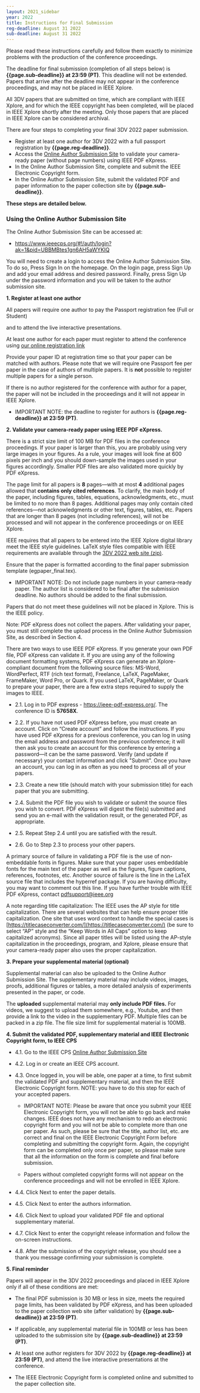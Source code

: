 ```yaml
---
layout: 2021_sidebar
year: 2022
title: Instructions for Final Submission
reg-deadline: August 31 2022
sub-deadline: August 31 2022 
---
```


Please read these instructions carefully and follow them exactly to minimize problems with the production of the conference proceedings.

The deadline for final submission (completion of all steps below) is **{{page.sub-deadline}} at 23:59 (PT)**. 
This deadline will not be extended. Papers that arrive after the deadline may not appear in the conference proceedings, and may not be placed in IEEE Xplore.

All 3DV papers that are submitted on time, which are compliant with IEEE Xplore, and for which the IEEE copyright has been completed, will be placed in IEEE Xplore shortly after the meeting. 
Only those papers that are placed in IEEE Xplore can be considered archival.

There are four steps to completing your final 3DV 2022 paper submission.

- Register at least one author for 3DV 2022 with a full
passport registration by **{{page.reg-deadline}}**.
- Access the
[Online Author Submission Site](https://www.ieeecps.org/#!/auth/login?ak=1&pid=UBBMBtes1gn6AH5aWYKIQ)
to validate your camera-ready paper (without page numbers) using IEEE PDF eXpress.
- In the Online Author Submission Site, complete and submit the IEEE Electronic Copyright form.
- In the Online Author Submission Site, submit the validated PDF and paper information to the paper collection site by **{{page.sub-deadline}}**.

**These steps are detailed below.**


### Using the Online Author Submission Site

The Online Author Submission Site can be accessed at:
- <a
  href="https://www.ieeecps.org/#!/auth/login?ak=1&pid=UBBMBtes1gn6AH5aWYKIQ"
  target="_blank">https://www.ieeecps.org/#!/auth/login?ak=1&pid=UBBMBtes1gn6AH5aWYKIQ</a>

You will need to create a login to access the Online Author Submission Site. To do so, Press Sign In on the homepage. On the login page, press Sign Up and add your email address and desired password. Finally, press Sign Up under the password information and you will be taken to the author submission site.


**1. Register at least one author**

All papers will require one author to pay the Passport registration fee (Full or Student)
<!--in the category of author for a paper for the conference-->
and to attend the live interactive presentations.

At least one author for each paper must register to attend the conference using
[our online registration link]({{site.url}}/{{page.year}}/registration-form)

Provide your paper ID at registration time so that your paper can be matched with authors.
Please note that we will require one Passport fee per paper in the case of authors of multiple papers. 
It is **not** possible to register multiple papers for a single person. 

If there is no author registered for the conference with author for a paper,
the paper will not be included in the proceedings and it will not appear in
IEEE Xplore.



- IMPORTANT NOTE: the deadline to register for authors is **{{page.reg-deadline}} at 23:59 (PT)**.

<!--This deadline is only several hours after the camera-ready deadline, so make sure you register quickly to ensure your paper to be included in the proceedings.-->


**2. Validate your camera-ready paper using IEEE PDF eXpress.**

There is a strict size limit of 100 MB for PDF files in the conference proceedings. 
If your paper is larger than this, you are probably using very large images in your figures. 
As a rule, your images will look fine at 600 pixels per inch and you should down-sample the images used in your figures accordingly. 
Smaller PDF files are also validated more quickly by PDF eXpress.

The page limit for all papers is **8** pages—with at most **4** additional pages allowed that **contains only cited references**. 
To clarify, the main body of the paper, including figures, tables, equations, acknowledgments, etc., must be limited to no more than 8 pages. 
Additional pages may only contain cited references—not acknowledgments or other text, figures, tables, etc. 
Papers that are longer than 8 pages (not including references), will not be processed and will not appear in the conference proceedings or on IEEE Xplore.

IEEE requires that all papers to be entered into the IEEE Xplore digital library meet the IEEE style guidelines. 
LaTeX style files compatible with IEEE requirements are available through the [3DV 2022 web site (zip)]({{site.url}}/files/2022/3DV2022AuthorKit.zip).

Ensure that the paper is formatted according to the final paper submission template (egpaper_final.tex).

- IMPORTANT NOTE: Do not include page numbers in your camera-ready paper. The author list is considered to be final after the submission deadline. No authors should be added to the final submission.

<!--- IMPORTANT NOTE: There is minor error in the template which adds a page number to the first page. This can be resolved by uncommenting <code>\thispagestyle{empty}</code> (Line 47 of the original template) and occurs directly after the <code>\maketitle</code> command.--> 

Papers that do not meet these guidelines will not be placed in Xplore. This is the IEEE policy.

Note: PDF eXpress does not collect the papers. After validating your paper, you must still complete the upload process in the Online Author Submission Site, as described in Section 4.

There are two ways to use IEEE PDF eXpress. If you generate your own PDF file, PDF eXpress can validate it. 
If you are using any of the following document formatting systems, PDF eXpress can generate an Xplore-compliant document from the following source files: MS-Word, WordPerfect, RTF (rich text format), Freelance, LaTeX, PageMaker, FrameMaker, Word Pro, or Quark. If you used LaTeX, PageMaker, or Quark to prepare your paper, there are a few extra steps required to supply the images to IEEE.

- 2.1. Log in to PDF express - <a href="https://ieee-pdf-express.org/" target="_blank">https://ieee-pdf-express.org/</a>. The conference ID is **57658X**. 
<!--PDF eXpress will be available for use on October 1, 2021.-->

- 2.2. If you have not used PDF eXpress before, you must create an account. Click on “Create account” and follow the instructions. If you have used PDF eXpress for a previous conference, you can log in using the email address and password from the previous conference; it will then ask you to create an account for this conference by entering a password—it can be the same password. Verify (and update if necessary) your contact information and click "Submit". Once you have an account, you can log in as often as you need to process all of your papers.

- 2.3. Create a new title (should match with your submission title) for each paper that you are submitting.

- 2.4. Submit the PDF file you wish to validate or submit the source files you wish to convert. PDF eXpress will digest the file(s) submitted and send you an e-mail with the validation result, or the generated PDF, as appropriate.

- 2.5. Repeat Step 2.4 until you are satisfied with the result.

- 2.6. Go to Step 2.3 to process your other papers.

A primary source of failure in validating a PDF file is the use of non-embeddable fonts in figures. Make sure that your paper uses embeddable fonts for the main text of the paper as well as the figures, figure captions, references, footnotes, etc. Another source of failure is the line in the LaTeX source file that includes the hyperref package. If you are having difficulty, you may want to comment out this line. If you have further trouble with IEEE PDF eXpress, contact pdfsupport@ieee.org

A note regarding title capitalization: The IEEE uses the AP style for title capitalization. There are several websites that can help ensure proper title capitalization. One site that uses word context to handle the special cases is [https://titlecaseconverter.com/](https://titlecaseconverter.com/) (be sure to select “AP” style and the “Keep Words in All Caps” option to keep capitalized acronyms). 
Since all paper titles will be listed using the AP-style capitalization in the proceedings, program, and Xplore, please ensure that your camera-ready paper also uses the proper capitalization.




**3. Prepare your supplemental material (optional)**

Supplemental material can also be uploaded to the Online Author Submission
Site. The supplementary material may include videos,
images, proofs, additional figures or tables, a more detailed analysis of
experiments presented in the paper, or code.

The **uploaded** supplemental material may **only include PDF files.** For videos, we
suggest to upload them somewhere, e.g., Youtube, and then provide a link to the
video in the supplementary PDF. Multiple files can be packed in a
zip file. The file size limit for supplemental material is 100MB.

<!--To ensure that the readers consult this material, please ensure that the file is easily readable with common players and codecs and correctly referred to in the paper, e.g. any videos should be in MP4 format. Remember ensuring its easy readability: details of format, tested player and version, codec, timing, etc.-->



**4. Submit the validated PDF, supplementary material and IEEE Electronic Copyright form, to IEEE CPS**

- 4.1. Go to the IEEE CPS
[Online Author Submission Site](https://www.ieeecps.org/#!/auth/login?ak=1&pid=UBBMBtes1gn6AH5aWYKIQ)

- 4.2. Log in or create an IEEE CPS account.

- 4.3. Once logged in, you will be able, one paper at a time, to first submit the validated PDF and supplementary material, and then the IEEE Electronic Copyright form. NOTE: you have to do this step for each of your accepted papers.

  - IMPORTANT NOTE: Please be aware that once you submit your IEEE Electronic Copyright form, you will not be able to go back and make changes. IEEE does not have any mechanism to redo an electronic copyright form and you will not be able to complete more than one per paper. As such, please be sure that the title, author list, etc. are correct and final on the IEEE Electronic Copyright Form before completing and submitting the copyright form. Again, the copyright form can be completed only once per paper, so please make sure that all the information on the form is complete and final before submission.
  
  - Papers without completed copyright forms will not appear on the conference proceedings and will not be enrolled in IEEE Xplore.

- 4.4. Click Next to enter the paper details.

- 4.5. Click Next to enter the authors information.

- 4.6.  Click Next to upload your validated PDF file and optional supplementary material.

- 4.7. Click Next to enter the copyright release information and follow the on-screen instructions.

- 4.8. After the submission of the copyright release, you should see a thank you message confirming your submission is complete.


**5. Final reminder**

Papers will appear in the 3DV 2022 proceedings and placed in IEEE Xplore only if all of these conditions are met:

- The final PDF submission is 30 MB or less in size, meets the required page limits, has been validated by PDF eXpress, and has been uploaded to the paper collection web site (after validation) by **{{page.sub-deadline}} at 23:59 (PT)**.

- If applicable, any supplemental material file in 100MB or less has been uploaded to the submission site by **{{page.sub-deadline}} at 23:59 (PT)**.

- At least one author registers for 3DV 2022 by **{{page.reg-deadline}} at 23:59 (PT)**, and attend the live interactive presentations at the conference.

- The IEEE Electronic Copyright form is completed online and submitted to the paper collection site.



